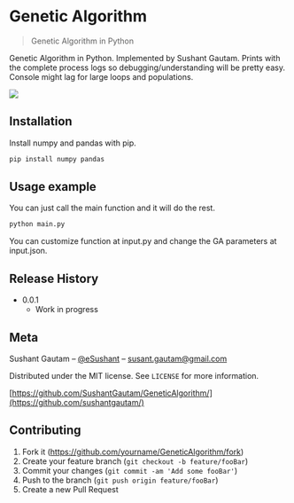 # Genetic Algorithm
> Genetic Algorithm in Python

Genetic Algorithm in Python. Implemented by Sushant Gautam.
Prints with the complete process logs so debugging/understanding will be pretty easy. Console might lag for large loops and populations. 

![](header.png)

## Installation
Install numpy and pandas with pip.

```sh
pip install numpy pandas
```

## Usage example

You can just call the main function and it will do the rest.
```sh
python main.py
```
You can customize function at input.py and change the GA parameters at input.json.


## Release History

* 0.0.1
    * Work in progress

## Meta

Sushant Gautam – [@eSushant](https://twitter.com/eSushant) – susant.gautam@gmail.com

Distributed under the MIT license. See ``LICENSE`` for more information.

[https://github.com/SushantGautam/GeneticAlgorithm/](https://github.com/sushantgautam/)

## Contributing

1. Fork it (<https://github.com/yourname/GeneticAlgorithm/fork>)
2. Create your feature branch (`git checkout -b feature/fooBar`)
3. Commit your changes (`git commit -am 'Add some fooBar'`)
4. Push to the branch (`git push origin feature/fooBar`)
5. Create a new Pull Request

<!-- Markdown link & img dfn's -->

